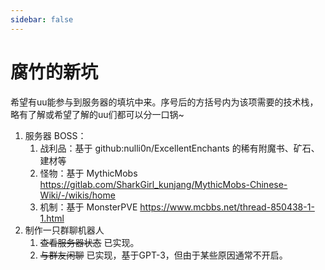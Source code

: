 ```yaml
---
sidebar: false
---
```

# 腐竹的新坑

希望有uu能参与到服务器的填坑中来。序号后的方括号内为该项需要的技术栈，略有了解或希望了解的uu们都可以分一口锅~

1. 服务器 BOSS：
   1. 战利品：基于 github:nulli0n/ExcellentEnchants 的稀有附魔书、矿石、建材等
   2. 怪物：基于 MythicMobs <https://gitlab.com/SharkGirl_kunjang/MythicMobs-Chinese-Wiki/-/wikis/home>
   3. 机制：基于 MonsterPVE <https://www.mcbbs.net/thread-850438-1-1.html>
2. 制作一只群聊机器人
   1. ~~查看服务器状态~~  已实现。
   2. ~~与群友闲聊~~ 已实现，基于GPT-3，但由于某些原因通常不开启。
